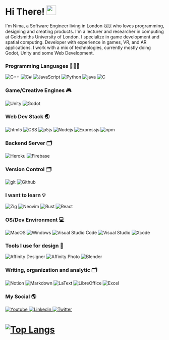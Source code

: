 # Hi There! <img src="https://raw.githubusercontent.com/MartinHeinz/MartinHeinz/master/wave.gif" width="30px" height ="30px">

I'm Nima, a Software Engineer living in London 🇬🇧 who loves programming, designing and creating products. I'm a lecturer and researcher in computing at Goldsmiths University of London. I specialize in game development and spatial computing. Developer with experience in games, VR, and AR applications. I work with a mix of technologies, currently mostly doing Godot, Unity and some Web Development.

<h3>Programming Languages 👨🏻‍💻 </h3>
  <p>
    <img alt="C++" src="https://img.shields.io/badge/c++-%2300599C.svg?style=for-the-badge&logo=c%2B%2B&logoColor=white"/>
    <img alt="C#" src="https://img.shields.io/badge/c%23-%23239120.svg?style=for-the-badge&logo=c-sharp&logoColor=white"/>
    <img alt="JavaScript" src="https://img.shields.io/badge/javascript-%23323330.svg?style=for-the-badge&logo=javascript&logoColor=%23F7DF1E"/>
    <img alt="Python" src="https://img.shields.io/badge/python-3670A0?style=for-the-badge&logo=python&logoColor=ffdd54"/>
    <img alt="java" src="https://img.shields.io/badge/java-%23ED8B00.svg?style=for-the-badge&logo=java&logoColor=white"/>
    <img alt="C" src="https://img.shields.io/badge/c-%2300599C.svg?style=for-the-badge&logo=c&logoColor=white)"/>
  </p>

<h3>Game/Creative Engines 🎮</h3>
  <p>
    <img alt="Unity" src="https://img.shields.io/badge/unity-%23000000.svg?style=for-the-badge&logo=unity&logoColor=white" />
    <img alt="Godot" src="https://img.shields.io/badge/GODOT-%23FFFFFF.svg?style=for-the-badge&logo=godot-engine" />
  </p>
  
<h3>Web Dev Stack 🌏</h3>
  <p>
    <img alt="html5" src="https://img.shields.io/badge/html5-%23E34F26.svg?style=for-the-badge&logo=html5&logoColor=white" />
    <img alt="CSS" src="https://img.shields.io/badge/css3-%231572B6.svg?style=for-the-badge&logo=css3&logoColor=white" />
    <img alt="p5js" src="https://img.shields.io/badge/p5.js-ED225D?style=for-the-badge&logo=p5.js&logoColor=FFFFFF" />
    <img alt="Nodejs" src="https://img.shields.io/badge/node.js-6DA55F?style=for-the-badge&logo=node.js&logoColor=white" />
    <img alt="Expressjs" src="https://img.shields.io/badge/express.js-%23404d59.svg?style=for-the-badge&logo=express&logoColor=%2361DAFB"/>
    <img alt="npm" src="https://img.shields.io/badge/NPM-%23000000.svg?style=for-the-badge&logo=npm&logoColor=white" />
  </p>

<h3>Backend Server 🗂️</h3>
<p>
  <img alt="Heroku" src="https://img.shields.io/badge/heroku-%23430098.svg?style=for-the-badge&logo=heroku&logoColor=white"/>
  <img alt="Firebase" src="https://img.shields.io/badge/firebase-a08021?style=for-the-badge&logo=firebase&logoColor=ffcd34"/>
</p>

<h3>Version Control 🗂️</h3>
<p>
  <img alt="git" src="https://img.shields.io/badge/git-%23F05033.svg?style=for-the-badge&logo=git&logoColor=white" />
  <img alt="Github" src="https://img.shields.io/badge/github-%23121011.svg?style=for-the-badge&logo=github&logoColor=white" />
</p>


<h3>I want to learn 💡</h3>
<p>
  <img alt="Zig" src="https://img.shields.io/badge/Zig-%23F7A41D.svg?style=for-the-badge&logo=zig&logoColor=white" />
  <img alt="Neovim" src="https://img.shields.io/badge/NeoVim-%2357A143.svg?&style=for-the-badge&logo=neovim&logoColor=white" />
  <img alt="Rust" src="https://img.shields.io/badge/rust-%23000000.svg?style=for-the-badge&logo=rust&logoColor=white" />
  <img alt="React" src="https://img.shields.io/badge/react-%2320232a.svg?style=for-the-badge&logo=react&logoColor=%2361DAFB" />
</p>
    
<h3> OS/Dev Environment 💻</h3>
<p>
  <img alt="MacOS" src="https://img.shields.io/badge/mac%20os-000000?style=for-the-badge&logo=macos&logoColor=F0F0F0" />
  <img alt="Windows" src="https://img.shields.io/badge/Windows-0078D6?style=for-the-badge&logo=windows&logoColor=white" />
  <img alt="Visual Studio Code" src="https://img.shields.io/badge/Visual%20Studio%20Code-0078d7.svg?style=for-the-badge&logo=visual-studio-code&logoColor=white" />
  <img alt="Visual Studio" src="https://img.shields.io/badge/Visual%20Studio-5C2D91.svg?style=for-the-badge&logo=visual-studio&logoColor=white" />
  <img alt="Xcode" src="https://img.shields.io/badge/Xcode-007ACC?style=for-the-badge&logo=Xcode&logoColor=white" />
  <br>
</p>

<h3>Tools I use for design 🎨</h3>
<p>
  <img alt="Affinity Designer" src="https://img.shields.io/badge/affinity%20desginer-%231B72BE.svg?style=for-the-badge&logo=affinity-designer&logoColor=white" />
  <img alt="Affinity Photo" src="https://img.shields.io/badge/affinityphoto-%237E4DD2.svg?style=for-the-badge&logo=affinity-photo&logoColor=white" />
  <img alt="Blender" src="https://img.shields.io/badge/blender-%23F5792A.svg?style=for-the-badge&logo=blender&logoColor=white" />
</p>

<h3> Writing, organization and analytic 🗂️</h3>
<p>
  <img alt="Notion" src="https://img.shields.io/badge/Notion-%23000000.svg?style=for-the-badge&logo=notion&logoColor=white" />
  <img alt="Markdown" src="https://img.shields.io/badge/markdown-%23000000.svg?style=for-the-badge&logo=markdown&logoColor=white"/>
  <img alt="LaText" src="https://img.shields.io/badge/latex-%23008080.svg?style=for-the-badge&logo=latex&logoColor=white"/>
    <img alt="LibreOffice" src="https://img.shields.io/badge/LibreOffice-%2318A303?style=for-the-badge&logo=LibreOffice&logoColor=white" />
  <img alt="Excel" src="https://img.shields.io/badge/Microsoft_Excel-217346?style=for-the-badge&logo=microsoft-excel&logoColor=whit" />
</p>

<h3>My Social 🌎</h3>
<p>
  <a href="https://www.youtube.com/channel/UCoxRZutoV4F_tII4Ce2Kt-g/videos" target="_blank">
  <img alt="Youtube" src="https://img.shields.io/badge/YouTube-%23FF0000.svg?style=for-the-badge&logo=YouTube&logoColor=white" />
  </a>
    <a href="https://www.linkedin.com/in/nima-jamalian/" target="_blank">
  <img alt="Linkedin" src="https://img.shields.io/badge/linkedin-%230077B5.svg?style=for-the-badge&logo=linkedin&logoColor=white" />
  </a>
  <a href="https://twitter.com/nimajamalian" target="_blank">
  <img alt="Twitter" src="https://img.shields.io/badge/Twitter-%231DA1F2.svg?style=for-the-badge&logo=Twitter&logoColor=white" />
<!--   </a>
  <a href="https://www.instagram.com/nima_jamalian" target="_blank">
  <img alt="Instgram" src="https://img.shields.io/badge/Instagram-%23E4405F.svg?style=for-the-badge&logo=Instagram&logoColor=white"/>
  </a> -->
</p>

# [![Top Langs](https://github-readme-stats.vercel.app/api/top-langs/?username=Nima-Jamalian&layout=compact&theme=tokyonight)](https://github.com/anuraghazra/github-readme-stats)
